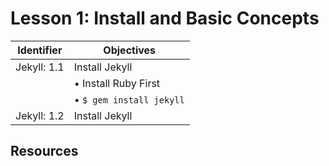 # Lesson 1: Install and Basic Concepts

Identifier   | Objectives
-------------|------------
Jekyll: 1.1  | Install Jekyll
             | &bull; Install Ruby First
             | &bull; `$ gem install jekyll`
Jekyll: 1.2  | Install Jekyll


## Resources